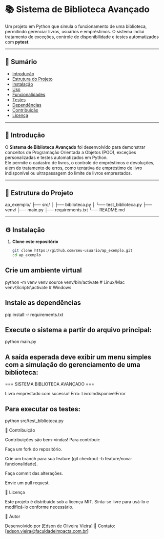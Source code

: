 # 📚 Sistema de Biblioteca Avançado

Um projeto em Python que simula o funcionamento de uma biblioteca, permitindo gerenciar livros, usuários e empréstimos. O sistema inclui tratamento de exceções, controle de disponibilidade e testes automatizados com **pytest**.

---

## 🧾 Sumário
- [Introdução](#introdução)
- [Estrutura do Projeto](#estrutura-do-projeto)
- [Instalação](#instalação)
- [Uso](#uso)
- [Funcionalidades](#funcionalidades)
- [Testes](#testes)
- [Dependências](#dependências)
- [Contribuição](#contribuição)
- [Licença](#licença)

---

## 🚀 Introdução

O **Sistema de Biblioteca Avançado** foi desenvolvido para demonstrar conceitos de Programação Orientada a Objetos (POO), exceções personalizadas e testes automatizados em Python.  
Ele permite o cadastro de livros, o controle de empréstimos e devoluções, além do tratamento de erros, como tentativa de empréstimo de livro indisponível ou ultrapassagem do limite de livros emprestados.

---

## 📁 Estrutura do Projeto

ap_exemplo/
├── src/
│   ├── biblioteca.py
│   └── test_biblioteca.py
├── venv/
├── main.py
├── requirements.txt
└── README.md


---

## ⚙️ Instalação

1. **Clone este repositório**
   ```bash
   git clone https://github.com/seu-usuario/ap_exemplo.git
   cd ap_exemplo

## Crie um ambiente virtual
python -m venv venv
source venv/bin/activate     # Linux/Mac
venv\Scripts\activate        # Windows

## Instale as dependências
pip install -r requirements.txt


## Execute o sistema a partir do arquivo principal:
python main.py

## A saída esperada deve exibir um menu simples com a simulação do gerenciamento de uma biblioteca:
=== SISTEMA BIBLIOTECA AVANÇADO ===

Livro emprestado com sucesso!
Erro: LivroIndisponivelError

## Para executar os testes:
python src/test_biblioteca.py


🤝 Contribuição

Contribuições são bem-vindas!
Para contribuir:

Faça um fork do repositório.

Crie um branch para sua feature (git checkout -b feature/nova-funcionalidade).

Faça commit das alterações.

Envie um pull request.


📜 Licença

Este projeto é distribuído sob a licença MIT.
Sinta-se livre para usá-lo e modificá-lo conforme necessário.


👤 Autor

Desenvolvido por [Edson de Oliveira Vieira]
📧 Contato: [edson.vieira@faculdadeimpacta.com.br]